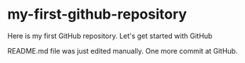 # my-first-github-repository
Here is my first GitHub repository. Let's get started with GitHub

README.md file was just edited manually. One more commit at GitHub.
